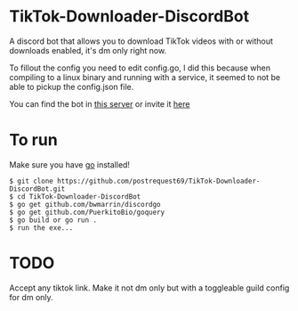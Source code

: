 # TikTok-Downloader-DiscordBot
A discord bot that allows you to download TikTok videos with or without downloads enabled, it's dm only right now.

To fillout the config you need to edit config.go, I did this because when compiling to a linux binary and running with a service, it seemed to not be able to pickup the config.json file.

You can find the bot in [this server](https://discord.gg/vBxmKKE) or invite it [here](https://discord.com/api/oauth2/authorize?client_id=798439375712813126&permissions=116736&scope=bot)

# To run
Make sure you have [go](https://golang.org/doc/install) installed!
```
$ git clone https://github.com/postrequest69/TikTok-Downloader-DiscordBot.git
$ cd TikTok-Downloader-DiscordBot
$ go get github.com/bwmarrin/discordgo
$ go get github.com/PuerkitoBio/goquery
$ go build or go run .
$ run the exe...
```

# TODO
Accept any tiktok link.
Make it not dm only but with a toggleable guild config for dm only.
